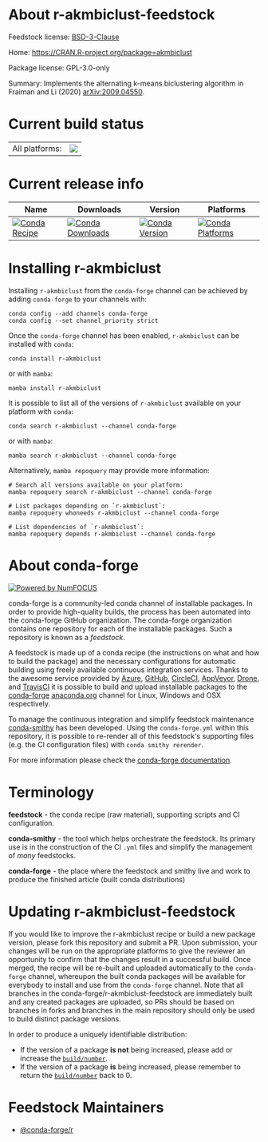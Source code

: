 About r-akmbiclust-feedstock
============================

Feedstock license: [BSD-3-Clause](https://github.com/conda-forge/r-akmbiclust-feedstock/blob/main/LICENSE.txt)

Home: https://CRAN.R-project.org/package=akmbiclust

Package license: GPL-3.0-only

Summary: Implements the alternating k-means biclustering algorithm in Fraiman and Li (2020) <arXiv:2009.04550>.

Current build status
====================


<table><tr><td>All platforms:</td>
    <td>
      <a href="https://dev.azure.com/conda-forge/feedstock-builds/_build/latest?definitionId=14357&branchName=main">
        <img src="https://dev.azure.com/conda-forge/feedstock-builds/_apis/build/status/r-akmbiclust-feedstock?branchName=main">
      </a>
    </td>
  </tr>
</table>

Current release info
====================

| Name | Downloads | Version | Platforms |
| --- | --- | --- | --- |
| [![Conda Recipe](https://img.shields.io/badge/recipe-r--akmbiclust-green.svg)](https://anaconda.org/conda-forge/r-akmbiclust) | [![Conda Downloads](https://img.shields.io/conda/dn/conda-forge/r-akmbiclust.svg)](https://anaconda.org/conda-forge/r-akmbiclust) | [![Conda Version](https://img.shields.io/conda/vn/conda-forge/r-akmbiclust.svg)](https://anaconda.org/conda-forge/r-akmbiclust) | [![Conda Platforms](https://img.shields.io/conda/pn/conda-forge/r-akmbiclust.svg)](https://anaconda.org/conda-forge/r-akmbiclust) |

Installing r-akmbiclust
=======================

Installing `r-akmbiclust` from the `conda-forge` channel can be achieved by adding `conda-forge` to your channels with:

```
conda config --add channels conda-forge
conda config --set channel_priority strict
```

Once the `conda-forge` channel has been enabled, `r-akmbiclust` can be installed with `conda`:

```
conda install r-akmbiclust
```

or with `mamba`:

```
mamba install r-akmbiclust
```

It is possible to list all of the versions of `r-akmbiclust` available on your platform with `conda`:

```
conda search r-akmbiclust --channel conda-forge
```

or with `mamba`:

```
mamba search r-akmbiclust --channel conda-forge
```

Alternatively, `mamba repoquery` may provide more information:

```
# Search all versions available on your platform:
mamba repoquery search r-akmbiclust --channel conda-forge

# List packages depending on `r-akmbiclust`:
mamba repoquery whoneeds r-akmbiclust --channel conda-forge

# List dependencies of `r-akmbiclust`:
mamba repoquery depends r-akmbiclust --channel conda-forge
```


About conda-forge
=================

[![Powered by
NumFOCUS](https://img.shields.io/badge/powered%20by-NumFOCUS-orange.svg?style=flat&colorA=E1523D&colorB=007D8A)](https://numfocus.org)

conda-forge is a community-led conda channel of installable packages.
In order to provide high-quality builds, the process has been automated into the
conda-forge GitHub organization. The conda-forge organization contains one repository
for each of the installable packages. Such a repository is known as a *feedstock*.

A feedstock is made up of a conda recipe (the instructions on what and how to build
the package) and the necessary configurations for automatic building using freely
available continuous integration services. Thanks to the awesome service provided by
[Azure](https://azure.microsoft.com/en-us/services/devops/), [GitHub](https://github.com/),
[CircleCI](https://circleci.com/), [AppVeyor](https://www.appveyor.com/),
[Drone](https://cloud.drone.io/welcome), and [TravisCI](https://travis-ci.com/)
it is possible to build and upload installable packages to the
[conda-forge](https://anaconda.org/conda-forge) [anaconda.org](https://anaconda.org/)
channel for Linux, Windows and OSX respectively.

To manage the continuous integration and simplify feedstock maintenance
[conda-smithy](https://github.com/conda-forge/conda-smithy) has been developed.
Using the ``conda-forge.yml`` within this repository, it is possible to re-render all of
this feedstock's supporting files (e.g. the CI configuration files) with ``conda smithy rerender``.

For more information please check the [conda-forge documentation](https://conda-forge.org/docs/).

Terminology
===========

**feedstock** - the conda recipe (raw material), supporting scripts and CI configuration.

**conda-smithy** - the tool which helps orchestrate the feedstock.
                   Its primary use is in the construction of the CI ``.yml`` files
                   and simplify the management of *many* feedstocks.

**conda-forge** - the place where the feedstock and smithy live and work to
                  produce the finished article (built conda distributions)


Updating r-akmbiclust-feedstock
===============================

If you would like to improve the r-akmbiclust recipe or build a new
package version, please fork this repository and submit a PR. Upon submission,
your changes will be run on the appropriate platforms to give the reviewer an
opportunity to confirm that the changes result in a successful build. Once
merged, the recipe will be re-built and uploaded automatically to the
`conda-forge` channel, whereupon the built conda packages will be available for
everybody to install and use from the `conda-forge` channel.
Note that all branches in the conda-forge/r-akmbiclust-feedstock are
immediately built and any created packages are uploaded, so PRs should be based
on branches in forks and branches in the main repository should only be used to
build distinct package versions.

In order to produce a uniquely identifiable distribution:
 * If the version of a package **is not** being increased, please add or increase
   the [``build/number``](https://docs.conda.io/projects/conda-build/en/latest/resources/define-metadata.html#build-number-and-string).
 * If the version of a package **is** being increased, please remember to return
   the [``build/number``](https://docs.conda.io/projects/conda-build/en/latest/resources/define-metadata.html#build-number-and-string)
   back to 0.

Feedstock Maintainers
=====================

* [@conda-forge/r](https://github.com/conda-forge/r/)


